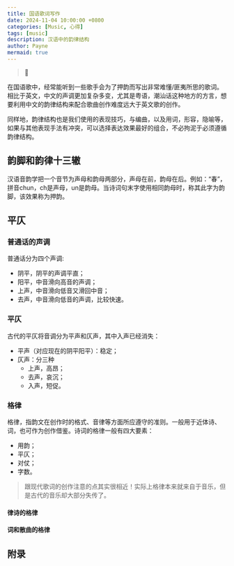 ```yaml
---
title: 国语歌词写作
date: 2024-11-04 10:00:00 +0800
categories: [Music, 心得]
tags: [music]      
description: 汉语中的韵律结构
author: Payne
mermaid: true
---
```


> 🤔

在国语歌中，经常能听到一些歌手会为了押韵而写出非常难懂/匪夷所思的歌词。相比于英文，中文的声调更加复杂多变，尤其是粤语，潮汕话这种地方的方言，想要利用中文的韵律结构来配合歌曲创作难度远大于英文歌的创作。

同样地，韵律结构也是我们使用的表现技巧，与编曲，以及用词，形容，隐喻等，如果与其他表现手法有冲突，可以选择表达效果最好的组合，不必拘泥于必须遵循韵律结构。

## 韵脚和韵律十三辙

汉语音韵学把一个音节为声母和韵母两部分，声母在前，韵母在后。例如：“春”，拼音chun，ch是声母，un是韵母。当诗词句末字使用相同韵母时，称其此字为韵脚，该效果称为押韵。

## 平仄

### 普通话的声调

普通话分为四个声调:
- 阴平，阴平的声调平直；
- 阳平，中音滑向高音的声调；
- 上声，中音滑向低音又滑回中音；
- 去声，中音滑向低音的声调，比较快速。

### 平仄

古代的平仄将音调分为平声和仄声，其中入声已经消失：
- 平声（对应现在的阴平阳平）：稳定；
- 仄声：分三种
  - 上声，高昂；
  - 去声，哀沉；
  - 入声，短促。

### 格律

格律，指韵文在创作时的格式、音律等方面所应遵守的准则。一般用于近体诗、词，也可作为创作借鉴。诗词的格律一般有四大要素：
- 用韵；
- 平仄；
- 对仗；
- 字数。

> 跟现代歌词的创作注意的点其实很相近！实际上格律本来就来自于音乐，但是古代的音乐却大部分失传了。

#### 律诗的格律

#### 词和散曲的格律

## 附录





